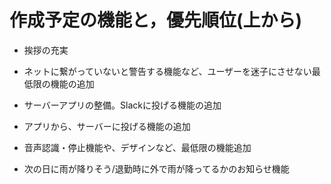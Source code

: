 # 作成予定の機能と，優先順位(上から)
- 挨拶の充実
- ネットに繋がっていないと警告する機能など、ユーザーを迷子にさせない最低限の機能の追加
- サーバーアプリの整備。Slackに投げる機能の追加
- アプリから、サーバーに投げる機能の追加

- 音声認識・停止機能や、デザインなど、最低限の機能追加
- 次の日に雨が降りそう/退勤時に外で雨が降ってるかのお知らせ機能
